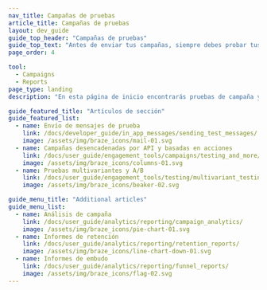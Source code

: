 ```yaml
---
nav_title: Campañas de pruebas
article_title: Campañas de pruebas
layout: dev_guide
guide_top_header: "Campañas de pruebas"
guide_top_text: "Antes de enviar tus campañas, siempre debes probar tus mensajes. Después, siempre debes fijarte en los resultados para asegurarte de que tu campaña ha ido bien y afectará positivamente a tus futuras campañas.<br><br> Aquí puedes encontrar recursos sobre campañas de pruebas, como el envío de mensajes de prueba y la realización de pruebas A/B."
page_order: 4

tool: 
  - Campaigns
  - Reports
page_type: landing
description: "En esta página de inicio encontrarás pruebas de campaña y consejos. Aquí puedes encontrar recursos sobre campañas de pruebas, como el envío de mensajes de prueba, la realización de pruebas A/B y mucho más."

guide_featured_title: "Artículos de sección"
guide_featured_list:
  - name: Envío de mensajes de prueba
    link: /docs/developer_guide/in_app_messages/sending_test_messages/
    image: /assets/img/braze_icons/mail-01.svg
  - name: Campañas desencadenadas por API y basadas en acciones
    link: /docs/user_guide/engagement_tools/campaigns/testing_and_more/triggered_action_based/
    image: /assets/img/braze_icons/columns-01.svg
  - name: Pruebas multivariantes y A/B
    link: /docs/user_guide/engagement_tools/testing/multivariant_testing/
    image: /assets/img/braze_icons/beaker-02.svg

guide_menu_title: "Additional articles"
guide_menu_list:
  - name: Análisis de campaña
    link: /docs/user_guide/analytics/reporting/campaign_analytics/
    image: /assets/img/braze_icons/pie-chart-01.svg
  - name: Informes de retención
    link: /docs/user_guide/analytics/reporting/retention_reports/
    image: /assets/img/braze_icons/line-chart-down-01.svg
  - name: Informes de embudo
    link: /docs/user_guide/analytics/reporting/funnel_reports/
    image: /assets/img/braze_icons/flag-02.svg
---
```

